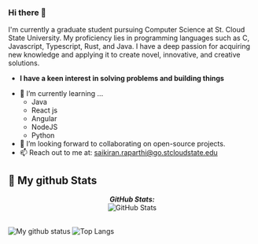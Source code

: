 ### Hi there 👋

I'm currently a graduate student pursuing Computer Science at St. Cloud State University. My proficiency lies in programming languages such as C, Javascript, Typescript, Rust, and Java. I have a deep passion for acquiring new knowledge and applying it to create novel, innovative, and creative solutions.
* **I have a keen interest in solving problems and building things**
- 🌱 I’m currently learning ...
  - Java
  - React js
  - Angular
  - NodeJS
  - Python
- 👯 I’m looking forward to collaborating on open-source projects.
- 📫 Reach out to me at: <a href="saikiran.raparthi@go.stcloudstate.edu">saikiran.raparthi@go.stcloudstate.edu</a>



<h2>👀 My github Stats</h2>

<div>
  
  <p align="center">
  <b><em>GitHub Stats:</em></b> <br/>
    <img src="https://github-readme-streak-stats.herokuapp.com/?user=raparthisaikiran" alt="GitHub Stats" /> <br/><br/>
  
</div>

![My github status](https://github-readme-stats.vercel.app/api?username=raparthisaikiran&show_icons=true&include_all_commits=true)
![Top Langs](https://github-readme-stats.vercel.app/api/top-langs/?username=raparthisaikiran&layout=compact)
